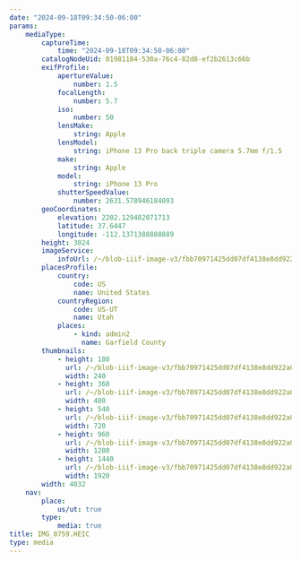 ```yaml
---
date: "2024-09-18T09:34:50-06:00"
params:
    mediaType:
        captureTime:
            time: "2024-09-18T09:34:50-06:00"
        catalogNodeUid: 01981184-530a-76c4-82d8-ef2b2613c66b
        exifProfile:
            apertureValue:
                number: 1.5
            focalLength:
                number: 5.7
            iso:
                number: 50
            lensMake:
                string: Apple
            lensModel:
                string: iPhone 13 Pro back triple camera 5.7mm f/1.5
            make:
                string: Apple
            model:
                string: iPhone 13 Pro
            shutterSpeedValue:
                number: 2631.578946184093
        geoCoordinates:
            elevation: 2202.129482071713
            latitude: 37.6447
            longitude: -112.1371388888889
        height: 3024
        imageService:
            infoUrl: /~/blob-iiif-image-v3/fbb70971425dd07df4138e8dd922a0b248961c224d89e68c79a7697ed972dbed/info.json
        placesProfile:
            country:
                code: US
                name: United States
            countryRegion:
                code: US-UT
                name: Utah
            places:
                - kind: admin2
                  name: Garfield County
        thumbnails:
            - height: 180
              url: /~/blob-iiif-image-v3/fbb70971425dd07df4138e8dd922a0b248961c224d89e68c79a7697ed972dbed/full/240%2C180/0/default.jpg
              width: 240
            - height: 360
              url: /~/blob-iiif-image-v3/fbb70971425dd07df4138e8dd922a0b248961c224d89e68c79a7697ed972dbed/full/480%2C360/0/default.jpg
              width: 480
            - height: 540
              url: /~/blob-iiif-image-v3/fbb70971425dd07df4138e8dd922a0b248961c224d89e68c79a7697ed972dbed/full/720%2C540/0/default.jpg
              width: 720
            - height: 960
              url: /~/blob-iiif-image-v3/fbb70971425dd07df4138e8dd922a0b248961c224d89e68c79a7697ed972dbed/full/1280%2C960/0/default.jpg
              width: 1280
            - height: 1440
              url: /~/blob-iiif-image-v3/fbb70971425dd07df4138e8dd922a0b248961c224d89e68c79a7697ed972dbed/full/1920%2C1440/0/default.jpg
              width: 1920
        width: 4032
    nav:
        place:
            us/ut: true
        type:
            media: true
title: IMG_0759.HEIC
type: media
---
```

